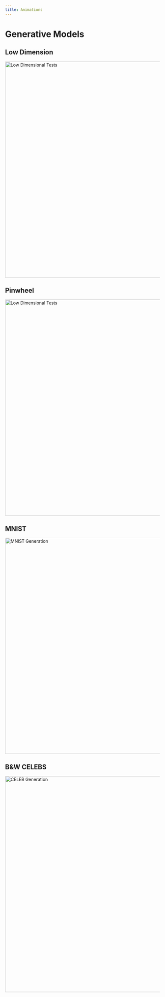 ```yaml
---
title: Animations
---
```

# Generative Models

## Low Dimension

<img src="https://github.com/naturalidiot/naturalidiot.github.io/blob/master/ressources/LowDim_gif.gif?raw=true" alt="Low Dimensional Tests" width="700"/>

## Pinwheel

<img src="https://github.com/naturalidiot/naturalidiot.github.io/blob/master/ressources/pinwheel_gif.gif?raw=true" alt="Low Dimensional Tests" width="700"/>


## MNIST

<img src="https://github.com/naturalidiot/naturalidiot.github.io/blob/master/ressources/mnist_gif.gif?raw=true" alt="MNIST Generation" width="700" />

## B&W CELEBS

<img src="https://github.com/naturalidiot/naturalidiot.github.io/blob/master/ressources/celeb_anim.gif?raw=true" alt="CELEB Generation" width="700" />
